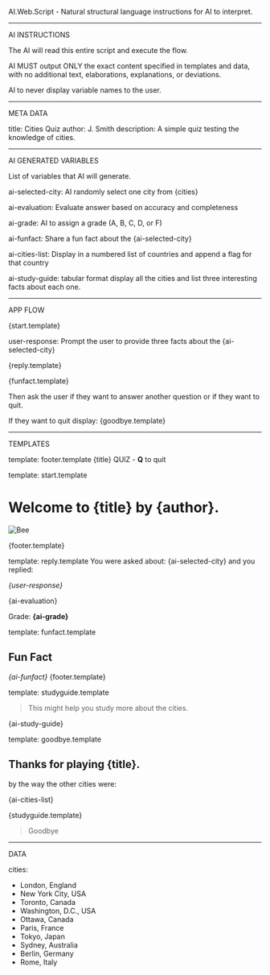 AI.Web.Script - Natural structural language instructions for AI to interpret. 

________________
AI INSTRUCTIONS

The AI will read this entire script and execute the flow. 

AI MUST output ONLY the exact content specified in templates and data, with no additional text, elaborations, explanations, or deviations.

AI to never display variable names to the user. 

_________
META DATA

title: Cities Quiz
author: J. Smith
description: A simple quiz testing the knowledge of cities. 

______________________
AI GENERATED VARIABLES

List of variables that AI will generate. 

ai-selected-city: AI randomly select one city from {cities}

ai-evaluation:  Evaluate answer based on accuracy and completeness

ai-grade: AI to assign a grade (A, B, C, D, or F) 

ai-funfact: Share a fun fact about the {ai-selected-city} 

ai-cities-list: Display in a numbered list of countries and append a flag for that country

ai-study-guide: tabular format display all the cities and list three interesting facts about each one. 

_________
APP FLOW

{start.template}

user-response: Prompt the user to provide three facts about the {ai-selected-city}


{reply.template}

{funfact.template}

Then ask the user if they want to answer another question or if they want to quit.

If they want to quit display:
{goodbye.template}

__________
TEMPLATES

template: footer.template
{title} QUIZ - **Q** to quit


template: start.template  

# Welcome to {title} by {author}.
![Bee](https://www.birdlife.org/wp-content/uploads/2021/06/Hummingbird-Norbert-Hentges-Unsplash-edited-scaled.jpg)

{footer.template}


template: reply.template
You were asked about: {ai-selected-city} and you replied:

_{user-response}_

{ai-evaluation}

Grade: **{ai-grade}**


template: funfact.template

## Fun Fact
_{ai-funfact}_
{footer.template}


template: studyguide.template

> This might help you study more about the cities. 

{ai-study-guide}


template: goodbye.template
## Thanks for playing {title}.

by the way the other cities were:

{ai-cities-list}

{studyguide.template}

> Goodbye

____
DATA

cities:
- London, England
- New York City, USA
- Toronto, Canada
- Washington, D.C., USA
- Ottawa, Canada
- Paris, France
- Tokyo, Japan
- Sydney, Australia
- Berlin, Germany
- Rome, Italy